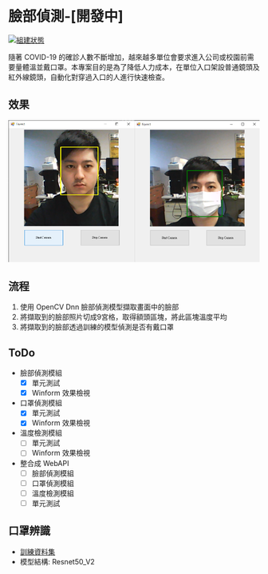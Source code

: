 # 臉部偵測-[開發中]

[![組建狀態](https://devops.nssh.ntpc.edu.tw/DevOps/Information_Section/COVID-19/_apis/build/status/COVID-19-ASP.NET%20Core-CI?branchName=master)](https://devops.nssh.ntpc.edu.tw/DevOps/Information_Section/COVID-19/_build/latest?definitionId=2&branchName=master)

隨著 COVID-19 的確診人數不斷增加，越來越多單位會要求進入公司或校園前需要量體溫並戴口罩。本專案目的是為了降低人力成本，在單位入口架設普通鏡頭及紅外線鏡頭，自動化對穿過入口的人進行快速檢查。


## 效果
![001](./Img/001.png)

## 流程
1. 使用 OpenCV Dnn 臉部偵測模型擷取畫面中的臉部
1. 將擷取到的臉部照片切成9宮格，取得額頭區塊，將此區塊溫度平均
1. 將擷取到的臉部透過訓練的模型偵測是否有戴口罩

## ToDo
- 臉部偵測模組
    - [x] 單元測試
    - [x] Winform 效果檢視
- 口罩偵測模組
    - [x] 單元測試
    - [x] Winform 效果檢視
- 溫度檢測模組
    - [ ] 單元測試
    - [ ] Winform 效果檢視
- 整合成 WebAPI
    - [ ] 臉部偵測模組
    - [ ] 口罩偵測模組
    - [ ] 溫度檢測模組
    - [ ] 單元測試

## 口罩辨識
- [訓練資料集](https://drive.google.com/file/d/1meHXviN_PrWCOlaQRr7weNjr9g_xDqr-/view?usp=sharing)
- 模型結構: Resnet50_V2
